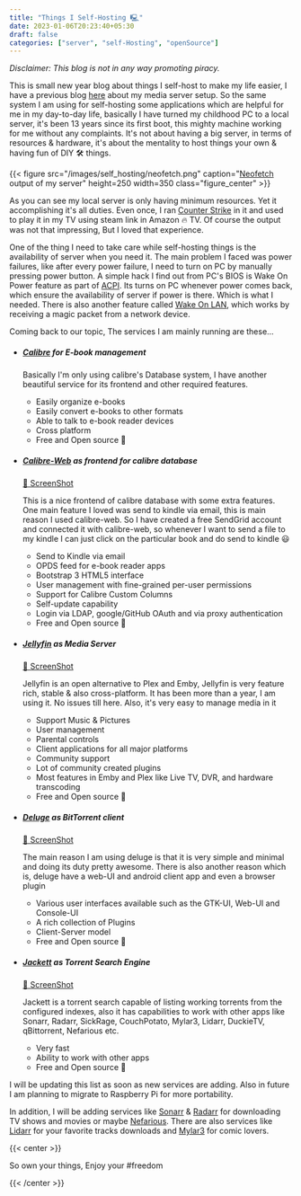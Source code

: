 ```yaml
---
title: "Things I Self-Hosting 🖳"
date: 2023-01-06T20:23:40+05:30
draft: false
categories: ["server", "self-Hosting", "openSource"]
---
```

_Disclaimer: This blog is not in any way promoting piracy._

This is small new year blog about things I self-host to make my life easier, I have a previous blog [here](https://prinzpiuz.in/post/my-media-server-setup/) about my media server setup. So the same system I am using for self-hosting some applications which are helpful for me in my day-to-day life, basically I have turned my childhood PC to a local server, it's been 13 years since its first boot, this mighty machine working for me without any complaints. It's not about having a big server, in terms of resources & hardware, it's about the mentality to host things your own & having fun of DIY 🛠 things.

{{< figure src="/images/self_hosting/neofetch.png" caption="[Neofetch](https://github.com/dylanaraps/neofetch) output of my server" height=250 width=350 class="figure_center" >}}

As you can see my local server is only having minimum resources. Yet it accomplishing it's all duties. Even once, I ran [Counter Strike](https://blog.counter-strike.net/) in it and used to play it in my TV using steam link in Amazon 🔥 TV. Of course the output was not that impressing, But I loved that experience.  

One of the thing I need to take care while self-hosting things is the availability of server when you need it. The main problem I faced was power failures, like after every power failure, I need to turn on PC by manually pressing power button. A simple hack I find out from PC's BIOS is Wake On Power feature as part of [ACPI](https://en.wikipedia.org/wiki/ACPI). Its turns on PC whenever power comes back, which ensure the availability of server if power is there. Which is what I needed. There is also another feature called [Wake On LAN](https://en.wikipedia.org/wiki/Wake-on-LAN), which works by receiving a magic packet from a network device.

Coming back to our topic, The services I am mainly running are these...

- ##### [Calibre](https://github.com/kovidgoyal/calibre) for E-book management  

    Basically I'm only using calibre's Database system, I have another beautiful service for its frontend and other required features.

  - Easily organize e-books
  - Easily convert e-books to other formats
  - Able to talk to e-book reader devices
  - Cross platform
  - Free and Open source 💛

- ##### [Calibre-Web](https://github.com/janeczku/calibre-web) as frontend for calibre database

    [📸 ScreenShot](https://prinzpiuz.in/images/self_hosting/calibre_web.png)

    This is a nice frontend of calibre database with some extra features. One main feature I loved was send to kindle via email, this is main reason I used calibre-web.
    So I have created a free SendGrid account and connected it with calibre-web, so whenever I want to send a file to my kindle I can just click on the particular book and do send to kindle 😃

  - Send to Kindle via email
  - OPDS feed for e-book reader apps
  - Bootstrap 3 HTML5 interface
  - User management with fine-grained per-user permissions
  - Support for Calibre Custom Columns
  - Self-update capability
  - Login via LDAP, google/GitHub OAuth and via proxy authentication
  - Free and Open source 💛

- ##### [Jellyfin](https://github.com/jellyfin/jellyfin) as Media Server

    [📸 ScreenShot](https://prinzpiuz.in/images/self_hosting/jellyfin.png)  

    Jellyfin is an open alternative to Plex and Emby, Jellyfin is very feature rich, stable & also cross-platform. It has been more than a year, I am using it. No issues till here.
    Also, it's very easy to manage media in it

  - Support Music & Pictures
  - User management
  - Parental controls
  - Client applications for all major platforms
  - Community support
  - Lot of community created plugins
  - Most features in Emby and Plex like Live TV, DVR, and hardware transcoding
  - Free and Open source 💛

- ##### [Deluge](https://github.com/deluge-torrent/deluge) as BitTorrent client

    [📸 ScreenShot](https://prinzpiuz.in/images/self_hosting/deluge.png)  

    The main reason I am using deluge is that it is very simple and minimal and doing its duty pretty awesome. There is also another reason which is, deluge have a web-UI and android client app and even a browser plugin

  - Various user interfaces available such as the GTK-UI, Web-UI and Console-UI
  - A rich collection of Plugins
  - Client-Server model
  - Free and Open source 💛

- ##### [Jackett](https://github.com/Jackett/Jackett) as Torrent Search Engine

  [📸 ScreenShot](https://prinzpiuz.in/images/self_hosting/jackett.png)

  Jackett is a torrent search capable of listing working torrents from the configured indexes, also it has capabilities to work with other apps like Sonarr, Radarr, SickRage, CouchPotato, Mylar3, Lidarr, DuckieTV, qBittorrent, Nefarious etc.

  - Very fast
  - Ability to work with other apps
  - Free and Open source 💛

I will be updating this list as soon as new services are adding. Also in future I am planning to migrate to Raspberry Pi for more portability.  

In addition, I will be adding services like [Sonarr](https://github.com/Sonarr/Sonarr) & [Radarr](https://github.com/Radarr/Radarr) for downloading TV shows and movies or maybe [Nefarious](https://github.com/lardbit/nefarious). There are also services like [Lidarr](https://github.com/lidarr/lidarr) for your favorite tracks downloads and [Mylar3](https://github.com/mylar3/mylar3) for comic lovers.  

{{< center >}}

So own your things, Enjoy your #freedom

{{< /center >}}
